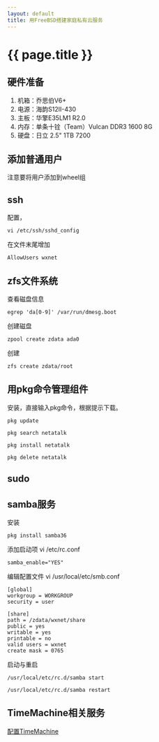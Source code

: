 ```yaml
---
layout: default
title: 用FreeBSD搭建家庭私有云服务
---
```


# {{ page.title }}

## 硬件准备

1. 机箱：乔思伯V6+
2. 电源：海韵S12II-430
3. 主板：华擎E35LM1 R2.0
4. 内存：单条十铨（Team）Vulcan DDR3 1600 8G
5. 硬盘：日立 2.5" 1TB 7200

## 添加普通用户
注意要将用户添加到wheel组

## ssh
配置，
```
vi /etc/ssh/sshd_config 
```

在文件末尾增加 
```
AllowUsers wxnet
```
## zfs文件系统
查看磁盘信息
```
egrep 'da[0-9]' /var/run/dmesg.boot
```
创建磁盘
```
zpool create zdata ada0
```
创建
```
zfs create zdata/root
```

## 用pkg命令管理组件
安装，直接输入pkg命令，根据提示下载。
```
pkg update
```

```
pkg search netatalk
```

```
pkg install netatalk
```

```
pkg delete netatalk
```

## sudo



## samba服务
安装
```
pkg install samba36
```

添加启动项
vi /etc/rc.conf
```
samba_enable="YES"
```

编辑配置文件 vi /usr/local/etc/smb.conf

```
[global]
workgroup = WORKGROUP
security = user

[share]
path = /zdata/wxnet/share
public = yes
writable = yes
printable = no
valid users = wxnet
create mask = 0765
```

启动与重启

```
/usr/local/etc/rc.d/samba start
```

```
/usr/local/etc/rc.d/samba restart
```
## TimeMachine相关服务
[配置TimeMachine](http://wxnet.me/2013/08/19/%E5%9C%A8FreeBSD%E4%B8%8A%E6%90%AD%E5%BB%BAMac%E7%9A%84%E6%96%87%E4%BB%B6%E5%8F%8Atime-machine%E5%A4%87%E4%BB%BD%E6%9C%8D%E5%8A%A1.html)



